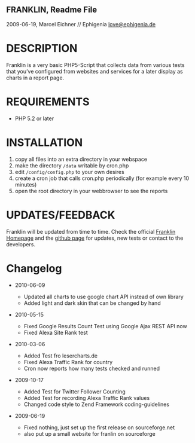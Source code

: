 FRANKLIN, Readme File
---------------------------------------------------------------------------
2009-06-19, Marcel Eichner // Ephigenia <love@ephigenia.de>

# DESCRIPTION

Franklin is a very basic PHP5-Script that collects data from various tests
that you’ve configured from websites and services for a later display as charts in a report page.

# REQUIREMENTS

* PHP 5.2 or later

# INSTALLATION

1. 	copy all files into an extra directory in your webspace
2.	make the directory `/data` writable by cron.php
3.	edit `/config/config.php` to your own desires
4. 	create a cron job that calls cron.php periodically
	(for example every 10 minutes)
5.	open the root directory in your webbrowser to see the reports

# UPDATES/FEEDBACK

Franklin will be updated from time to time. Check the official [Franklin Homepage](http://code.marceleichner.de/project/franklin) and the [github page](http://github.com/Ephigenia/franklin) for updates, new tests or contact to the developers.

# Changelog

* 2010-06-09
	* Updated all charts to use google chart API instead of own library
	* Added light and dark skin that can be changed by hand
	
* 2010-05-15
	* Fixed Google Results Count Test using Google Ajax REST API now
	* Fixed Alexa Site Rank test

* 2010-03-06
	* Added Test fro lesercharts.de
	* Fixed Alexa Traffic Rank for country
	* Cron now reports how many tests checked and runned

* 2009-10-17
	* Added Test for Twitter Follower Counting
	+ Added Test for recording Alexa Traffic Rank values
	* Changed code style to Zend Framework coding-guidelines

* 2009-06-19
	* Fixed nothing, just set up the first release on sourceforge.net
	* also put up a small website for franlin on sourceforge